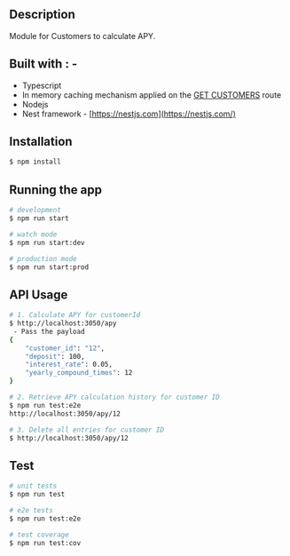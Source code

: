 ## Description

Module for Customers to calculate APY.

## Built with : -
- Typescript 
- In memory caching mechanism applied on the [GET CUSTOMERS]() route
- Nodejs
- Nest framework - [https://nestjs.com](https://nestjs.com/)

## Installation

```bash
$ npm install
```

## Running the app

```bash
# development
$ npm run start

# watch mode
$ npm run start:dev

# production mode
$ npm run start:prod
```

## API Usage

```bash
# 1. Calculate APY for customerId
$ http://localhost:3050/apy 
 - Pass the payload
{
    "customer_id": "12",
    "deposit": 100,
    "interest_rate": 0.05,
    "yearly_compound_times": 12
}

# 2. Retrieve APY calculation history for customer ID
$ npm run test:e2e
http://localhost:3050/apy/12

# 3. Delete all entries for customer ID
$ http://localhost:3050/apy/12
```

## Test

```bash
# unit tests
$ npm run test

# e2e tests
$ npm run test:e2e

# test coverage
$ npm run test:cov
```
